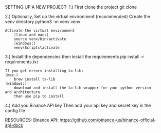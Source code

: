 SETTING UP A NEW PROJECT:
1.) First clone the project
    git clone <url>

2.) Optionally, Set up the virtual environment (recommended)
    Create the venv directory
        python3 -m venv venv

    Activate the virtual environment
        (linux and mac:)
        source venv/bin/activate
        (windows:)
        venv\Scripts\activate 

3.) Install the dependencies
then install the requirements
    pip install -r requirements.txt

    If you get errors installing ta-lib:
    (mac:)
        brew install ta-lib
    (windows:)
        download and install the ta-lib wrapper for your python version and architecture
        then use pip to install

4.) Add you Binance API key
Then add your api key and secret key in the config file


RESOURCES:
Binance API:
https://github.com/binance-us/binance-official-api-docs
